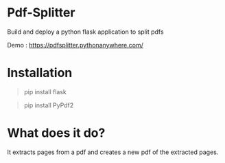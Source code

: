 # Pdf-Splitter
Build and deploy a python flask application to split pdfs

Demo : https://pdfsplitter.pythonanywhere.com/

# Installation
> pip install flask

> pip install PyPdf2

# What does it do?
It extracts pages from a pdf and creates a new pdf of the extracted pages. 
